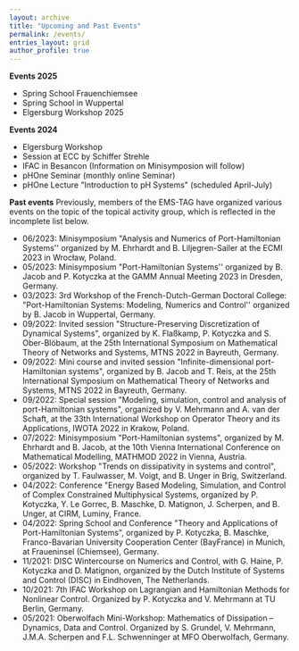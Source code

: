 ```yaml
---
layout: archive
title: "Upcoming and Past Events"
permalink: /events/
entries_layout: grid
author_profile: true
---
```


**Events 2025**

- Spring School Frauenchiemsee
- Spring School in Wuppertal
- Elgersburg Workshop 2025
  
**Events 2024**

- Elgersburg Workshop
- Session at ECC by Schiffer Strehle
- IFAC in Besancon (Information on Minisymposion will follow)
- pHOne Seminar (monthly online Seminar)
- pHOne Lecture "Introduction to pH Systems" (scheduled April-July) 


**Past events**
Previously, members of the EMS-TAG have organized various events on the topic of the topical activity group, which is reflected in the incomplete list below.

- 06/2023: Minisymposium "Analysis and Numerics of Port-Hamiltonian Systems'' organized by M. Ehrhardt and B. Liljegren-Sailer at the ECMI 2023 in Wrocław, Poland.
- 05/2023:  Minisymposium "Port-Hamiltonian Systems'' organized by B. Jacob and  P. Kotyczka at the GAMM Annual Meeting 2023 in Dresden, Germany.
- 03/2023: 3rd Workshop of the  French-Dutch-German Doctoral College: "Port-Hamiltonian Systems: Modeling, Numerics and Control'' organized by B.  Jacob in Wuppertal, Germany.
- 09/2022: Invited session "Structure-Preserving Discretization of Dynamical Systems", organized by K. Flaßkamp, P. Kotyczka and S. Ober-Blöbaum,  at the 25th  International Symposium on Mathematical Theory of Networks and Systems, MTNS 2022 in Bayreuth, Germany.
- 09/2022: Mini course and invited session "Infinite-dimensional port-Hamiltonian systems", organized by B. Jacob and T. Reis, at the 25th International Symposium on Mathematical Theory of Networks and Systems, MTNS 2022 in Bayreuth, Germany.
- 09/2022: Special session "Modeling, simulation, control and analysis of port-Hamiltonian systems", organized by V. Mehrmann and A. van der Schaft, at the 33th International Workshop on Operator Theory and its Applications, IWOTA 2022 in Krakow, Poland.
- 07/2022: Minisymposium  "Port-Hamiltonian systems", organized by  M. Ehrhardt and B. Jacob,  at the 10th Vienna International Conference on Mathematical Modelling, MATHMOD 2022 in Vienna, Austria.
- 05/2022: Workshop "Trends on dissipativity in systems and control", organized by T. Faulwasser, M. Voigt, and B. Unger in Brig, Switzerland.
- 04/2022:  Conference "Energy Based Modeling, Simulation, and Control of Complex Constrained Multiphysical Systems, organized by P. Kotyczka, Y. Le Gorrec, B. Maschke, D. Matignon, J. Scherpen, and B. Unger, at CIRM, Luminy, France.
- 04/2022:  Spring School and Conference "Theory and Applications of Port-Hamiltonian Systems", organized by P. Kotyczka, B. Maschke, Franco-Bavarian University Cooperation Center (BayFrance) in Munich, at Fraueninsel (Chiemsee), Germany.
- 11/2021: DISC Wintercourse on Numerics and Control, with G. Haine, P. Kotyczka and D. Matignon, organized by the Dutch Institute of Systems and Control (DISC) in Eindhoven, The Netherlands.
- 10/2021:  7th IFAC Workshop on Lagrangian and Hamiltonian Methods for Nonlinear Control. Organized by P. Kotyczka and V. Mehrmann at TU Berlin, Germany.
- 05/2021:  Oberwolfach Mini-Workshop: Mathematics of Dissipation – Dynamics, Data and Control. Organized by S. Grundel, V. Mehrmann, J.M.A. Scherpen and F.L. Schwenninger at MFO Oberwolfach, Germany.


